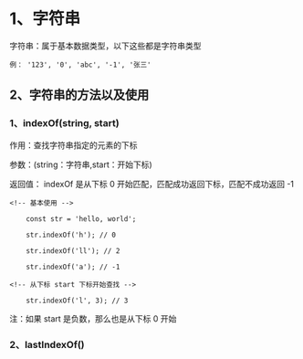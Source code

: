 # 1、字符串

字符串：属于基本数据类型，以下这些都是字符串类型

    例： '123', '0', 'abc', '-1', '张三'

## 2、字符串的方法以及使用

### 1、indexOf(string, start)

作用：查找字符串指定的元素的下标

参数：(string：字符串,start：开始下标)

返回值： indexOf 是从下标 0 开始匹配，匹配成功返回下标，匹配不成功返回 -1

```
<!-- 基本使用 -->

    const str = 'hello, world';

    str.indexOf('h'); // 0

    str.indexOf('ll'); // 2

    str.indexOf('a'); // -1

<!-- 从下标 start 下标开始查找 -->

    str.indexOf('l', 3); // 3

```

注：如果 start 是负数，那么也是从下标 0 开始

### 2、lastIndexOf()
